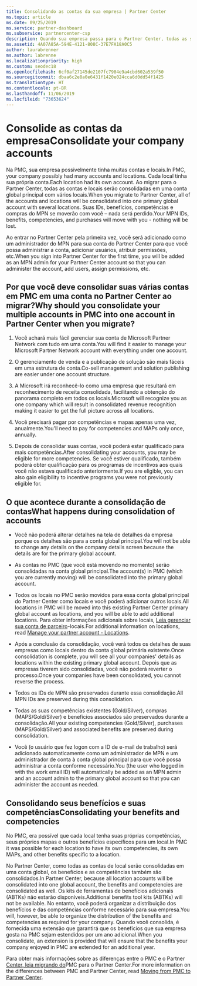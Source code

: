 ```yaml
---
title: Consolidando as contas da sua empresa | Partner Center
ms.topic: article
ms.date: 09/25/2019
ms.service: partner-dashboard
ms.subservice: partnercenter-csp
description: Quando sua empresa passa para o Partner Center, todas as suas contas são consolidadas em uma conta
ms.assetid: 4A07A85A-594E-4121-808C-37E7FA18A0C5
author: laurabrenner
ms.author: labrenne
ms.localizationpriority: high
ms.custom: seodec18
ms.openlocfilehash: 6cf0af27145de2107fc7904e9a4cbd602a539f50
ms.sourcegitcommit: dbaa6c2e8a0e6431f1420e024cca6d0dd54f1425
ms.translationtype: HT
ms.contentlocale: pt-BR
ms.lasthandoff: 11/06/2019
ms.locfileid: "73653624"
---
```

# <a name="consolidate-your-company-accounts"></a><span data-ttu-id="a94fd-103">Consolide as contas da empresa</span><span class="sxs-lookup"><span data-stu-id="a94fd-103">Consolidate your company accounts</span></span>

<span data-ttu-id="a94fd-104">Na PMC, sua empresa possivelmente tinha muitas contas e locais.</span><span class="sxs-lookup"><span data-stu-id="a94fd-104">In PMC, your company possibly had many accounts and locations.</span></span> <span data-ttu-id="a94fd-105">Cada local tinha sua própria conta.</span><span class="sxs-lookup"><span data-stu-id="a94fd-105">Each location had its own account.</span></span> <span data-ttu-id="a94fd-106">Ao migrar para o Partner Center, todas as contas e locais serão consolidadas em uma conta global principal com vários locais.</span><span class="sxs-lookup"><span data-stu-id="a94fd-106">When you migrate to Partner Center, all of the accounts and locations will be consolidated into one primary global account with several locations.</span></span> <span data-ttu-id="a94fd-107">Suas IDs, benefícios, competências e compras do MPN se moverão com você – nada será perdido.</span><span class="sxs-lookup"><span data-stu-id="a94fd-107">Your MPN IDs, benefits, competencies, and purchases will move with you - nothing will be lost.</span></span> 

<span data-ttu-id="a94fd-108">Ao entrar no Partner Center pela primeira vez, você será adicionado como um administrador do MPN para sua conta do Partner Center para que você possa administrar a conta, adicionar usuários, atribuir permissões, etc.</span><span class="sxs-lookup"><span data-stu-id="a94fd-108">When you sign into Partner Center for the first time, you will be added as an MPN admin for your Partner Center account so that you can administer the account, add users, assign permissions, etc.</span></span> 

## <a name="why-should-you-consolidate-your-multiple-accounts-in-pmc-into-one-account-in-partner-center-when-you-migrate"></a><span data-ttu-id="a94fd-109">Por que você deve consolidar suas várias contas em PMC em uma conta no Partner Center ao migrar?</span><span class="sxs-lookup"><span data-stu-id="a94fd-109">Why should you consolidate your multiple accounts in PMC into one account in Partner Center when you migrate?</span></span>

1. <span data-ttu-id="a94fd-110">Você achará mais fácil gerenciar sua conta de Microsoft Partner Network com tudo em uma conta.</span><span class="sxs-lookup"><span data-stu-id="a94fd-110">You will find it easier to manage your Microsoft Partner Network account with everything under one account.</span></span>

2. <span data-ttu-id="a94fd-111">O gerenciamento de venda e a publicação de solução são mais fáceis em uma estrutura de conta.</span><span class="sxs-lookup"><span data-stu-id="a94fd-111">Co-sell management and solution publishing are easier under one account structure.</span></span>

3. <span data-ttu-id="a94fd-112">A Microsoft irá reconhecê-lo como uma empresa que resultará em reconhecimento de receita consolidada, facilitando a obtenção do panorama completo em todos os locais.</span><span class="sxs-lookup"><span data-stu-id="a94fd-112">Microsoft will recognize you as one company which will result in consolidated revenue recognition making it easier to get the full picture across all locations.</span></span>  

4. <span data-ttu-id="a94fd-113">Você precisará pagar por competências e mapas apenas uma vez, anualmente.</span><span class="sxs-lookup"><span data-stu-id="a94fd-113">You'll need to pay for competencies and MAPs only once, annually.</span></span>

5. <span data-ttu-id="a94fd-114">Depois de consolidar suas contas, você poderá estar qualificado para mais competências.</span><span class="sxs-lookup"><span data-stu-id="a94fd-114">After consolidating your accounts, you may be eligible for more competencies.</span></span> <span data-ttu-id="a94fd-115">Se você estiver qualificado, também poderá obter qualificação para os programas de incentivos aos quais você não estava qualificado anteriormente.</span><span class="sxs-lookup"><span data-stu-id="a94fd-115">If you are eligible, you can also gain eligibility to incentive programs you were not previously eligible for.</span></span>


## <a name="what-happens-during-consolidation-of-accounts"></a><span data-ttu-id="a94fd-116">O que acontece durante a consolidação de contas</span><span class="sxs-lookup"><span data-stu-id="a94fd-116">What happens during consolidation of accounts</span></span>

- <span data-ttu-id="a94fd-117">Você não poderá alterar detalhes na tela de detalhes da empresa porque os detalhes são para a conta global principal.</span><span class="sxs-lookup"><span data-stu-id="a94fd-117">You will not be able to change any details on the company details screen because the details are for the primary global account.</span></span> 

- <span data-ttu-id="a94fd-118">As contas no PMC (que você está movendo no momento) serão consolidadas na conta global principal.</span><span class="sxs-lookup"><span data-stu-id="a94fd-118">The account(s) in PMC (which you are currently moving) will be consolidated into the primary global account.</span></span> 

- <span data-ttu-id="a94fd-119">Todos os locais no PMC serão movidos para essa conta global principal do Partner Center como locais e você poderá adicionar outros locais.</span><span class="sxs-lookup"><span data-stu-id="a94fd-119">All locations in PMC will be moved into this existing Partner Center primary global account as locations, and you will be able to add additional locations.</span></span> <span data-ttu-id="a94fd-120">Para obter informações adicionais sobre locais, [Leia gerenciar sua conta de parceiro](manage-locations.md)-locais.</span><span class="sxs-lookup"><span data-stu-id="a94fd-120">For additional information on locations, read  [Manage your partner account - Locations](manage-locations.md).</span></span>

- <span data-ttu-id="a94fd-121">Após a conclusão da consolidação, você verá todos os detalhes de suas empresas como locais dentro da conta global primária existente.</span><span class="sxs-lookup"><span data-stu-id="a94fd-121">Once consolidation is complete, you will see all your companies' details as locations within the existing primary global account.</span></span> <span data-ttu-id="a94fd-122">Depois que as empresas tiverem sido consolidadas, você não poderá reverter o processo.</span><span class="sxs-lookup"><span data-stu-id="a94fd-122">Once your companies have been consolidated, you cannot reverse the process.</span></span>

- <span data-ttu-id="a94fd-123">Todos os IDs de MPN são preservados durante essa consolidação.</span><span class="sxs-lookup"><span data-stu-id="a94fd-123">All MPN IDs are preserved during this consolidation.</span></span>

- <span data-ttu-id="a94fd-124">Todas as suas competências existentes (Gold/Silver), compras (MAPS/Gold/Silver) e benefícios associados são preservados durante a consolidação.</span><span class="sxs-lookup"><span data-stu-id="a94fd-124">All your existing competencies (Gold/Silver), purchases (MAPS/Gold/Silver) and associated benefits are preserved during consolidation.</span></span>

- <span data-ttu-id="a94fd-125">Você (o usuário que fez logon com a ID de e-mail de trabalho) será adicionado automaticamente como um administrador de MPN e um administrador de conta à conta global principal para que você possa administrar a conta conforme necessário.</span><span class="sxs-lookup"><span data-stu-id="a94fd-125">You (the user who logged in with the work email ID) will automatically be added as an MPN admin and an account admin to the primary global account so that you can administer the account as needed.</span></span> 


## <a name="consolidating-your-benefits-and-competencies"></a><span data-ttu-id="a94fd-126">Consolidando seus benefícios e suas competências</span><span class="sxs-lookup"><span data-stu-id="a94fd-126">Consolidating your benefits and competencies</span></span>

<span data-ttu-id="a94fd-127">No PMC, era possível que cada local tenha suas próprias competências, seus próprios mapas e outros benefícios específicos para um local.</span><span class="sxs-lookup"><span data-stu-id="a94fd-127">In PMC it was possible for each location to have its own competencies, its own MAPs, and other benefits specific to a location.</span></span>

<span data-ttu-id="a94fd-128">No Partner Center, como todas as contas de local serão consolidadas em uma conta global, os benefícios e as competências também são consolidados.</span><span class="sxs-lookup"><span data-stu-id="a94fd-128">In Partner Center, because all location accounts will be consolidated into one global account, the benefits and competencies are consolidated as well.</span></span> <span data-ttu-id="a94fd-129">Os kits de ferramentas de benefícios adicionais (ABTKs) não estarão disponíveis.</span><span class="sxs-lookup"><span data-stu-id="a94fd-129">Additional benefits tool kits (ABTKs) will not be available.</span></span> <span data-ttu-id="a94fd-130">No entanto, você poderá organizar a distribuição dos benefícios e das competências conforme necessário para sua empresa.</span><span class="sxs-lookup"><span data-stu-id="a94fd-130">You will, however, be able to organize the distribution of the benefits and competencies as required for your company.</span></span> <span data-ttu-id="a94fd-131">Quando você consolida, é fornecida uma extensão que garantirá que os benefícios que sua empresa gosta na PMC sejam estendidos por um ano adicional.</span><span class="sxs-lookup"><span data-stu-id="a94fd-131">When you consolidate, an extension is provided that will ensure that the benefits your company enjoyed in PMC are extended for an additional year.</span></span>

<span data-ttu-id="a94fd-132">Para obter mais informações sobre as diferenças entre o PMC e o Partner [Center, leia migrando do](guide-to-migration.md)PMC para o Partner Center.</span><span class="sxs-lookup"><span data-stu-id="a94fd-132">For more information on the differences between PMC and Partner Center, read [Moving from PMC to Partner Center](guide-to-migration.md).</span></span>

